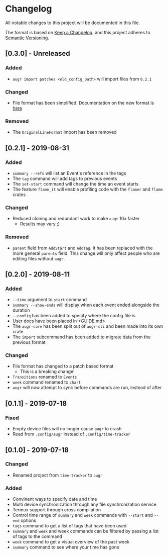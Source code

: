 # Changelog
All notable changes to this project will be documented in this file.

The format is based on [Keep a Changelog](https://keepachangelog.com/en/1.0.0/),
and this project adheres to [Semantic Versioning](https://semver.org/spec/v2.0.0.html).

## [0.3.0] - Unreleased
### Added
- `augr import patches <old_config_path>` will import files from `0.2.1`

### Changed
- File format has been simplified. Documentation on the new format is [here](doc/atomic-files-format.md)

### Removed
- The `OriginalLineFormat` import has been removed

## [0.2.1] - 2019-08-31
### Added
- `summary --refs` will list an Event's reference in the tags
- The `tag` command will add tags to previous events
- The `set-start` command will change the time an event starts
- The feature `flame_it` will enable profiling code with the `flamer` and
  `flame` crates

### Changed
- Reduced cloning and redundant work to make `augr` 10x faster
    - Results may vary ;)

### Removed
- `parent` field from `AddStart` and `AddTag`. It has been replaced with the
  more general `parents` field. This change will only affect people who are
  editing files without `augr`.

## [0.2.0] - 2019-08-11
### Added
- `--time` argument to `start` command
- `summary --show-ends` will display when each event ended alongside the
  duration
- `--config` has been added to specify where the config file is
- User docs have been placed in <GUIDE.md>
- The `augr-core` has been split out of `augr-cli` and been made into its own
  crate
- The `import` subcommand has been added to migrate data from the previous
  format

### Changed
- File format has changed to a patch based format
    - This is a breaking change!
- `Transitions` renamed to `Events`
- `week` command renamed to `chart`
- `augr` will now attempt to sync before commands are run, instead of after

## [0.1.1] - 2019-07-18
### Fixed
- Empty device files will no longer cause `augr` to crash
- Read from `.config/augr` instead of `.config/time-tracker`

## [0.1.0] - 2019-07-18
### Changed
- Renamed project from `time-tracker` to `augr`

### Added
- Convinent ways to specify date and time
- Multi device synchronization through any file synchronization service
- Termux support through cross compilation
- Control time range of `summary` and `week` commands with `--start` and `--end`
  options
- `tags` command to get a list of tags that have been used
- `summary` and `week` and week commands can be filtered by passing a list of
  tags to the command
- `week` command to get a visual overview of the past week
- `summary` command to see where your time has gone
